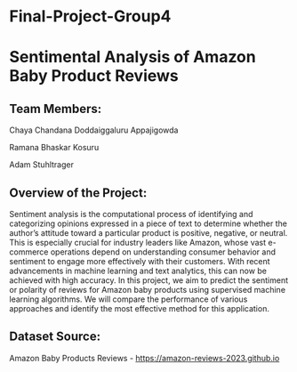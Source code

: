 # Final-Project-Group4

# Sentimental Analysis of Amazon Baby Product Reviews

## Team Members:

Chaya Chandana Doddaiggaluru Appajigowda

Ramana Bhaskar Kosuru

Adam Stuhltrager


## Overview of the Project:

Sentiment analysis is the computational process of identifying and categorizing opinions expressed in a piece of text to determine whether the author’s attitude toward a particular product is positive, negative, or neutral. This is especially crucial for industry leaders like Amazon, whose vast e-commerce operations depend on understanding consumer behavior and sentiment to engage more effectively with their customers. With recent advancements in machine learning and text analytics, this can now be achieved with high accuracy. In this project, we aim to predict the sentiment or polarity of reviews for Amazon baby products using supervised machine learning algorithms. We will compare the performance of various approaches and identify the most effective method for this application.


## Dataset Source:

Amazon Baby Products Reviews - https://amazon-reviews-2023.github.io
